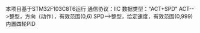   本项目基于STM32F103C8T6运行
      通信协议：IIC
      数据类型：“ACT+SPD”
      ACT-->整型，方向（动作），有效范围(0,6)
      SPD-->整型，给定速度，有效范围(0,999)
        内置四轮PID
